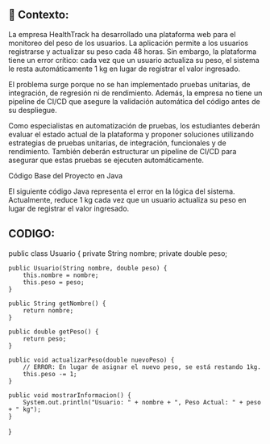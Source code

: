 ## 🎯 Contexto:

La empresa HealthTrack ha desarrollado una plataforma web para el monitoreo del peso de los usuarios. La aplicación permite a los usuarios registrarse y actualizar su peso cada 48 horas. Sin embargo, la plataforma tiene un error crítico: cada vez que un usuario actualiza su peso, el sistema le resta automáticamente 1 kg en lugar de registrar el valor ingresado.

El problema surge porque no se han implementado pruebas unitarias, de integración, de regresión ni de rendimiento. Además, la empresa no tiene un pipeline de CI/CD que asegure la validación automática del código antes de su despliegue.

Como especialistas en automatización de pruebas, los estudiantes deberán evaluar el estado actual de la plataforma y proponer soluciones utilizando estrategias de pruebas unitarias, de integración, funcionales y de rendimiento. También deberán estructurar un pipeline de CI/CD para asegurar que estas pruebas se ejecuten automáticamente.

Código Base del Proyecto en Java

El siguiente código Java representa el error en la lógica del sistema. Actualmente, reduce 1 kg cada vez que un usuario actualiza su peso en lugar de registrar el valor ingresado.

## CODIGO:

public class Usuario {
    private String nombre;
    private double peso;

    public Usuario(String nombre, double peso) {
        this.nombre = nombre;
        this.peso = peso;
    }

    public String getNombre() {
        return nombre;
    }

    public double getPeso() {
        return peso;
    }

    public void actualizarPeso(double nuevoPeso) {
        // ERROR: En lugar de asignar el nuevo peso, se está restando 1kg.
        this.peso -= 1;
    }

    public void mostrarInformacion() {
        System.out.println("Usuario: " + nombre + ", Peso Actual: " + peso + " kg");
    }
}
    
